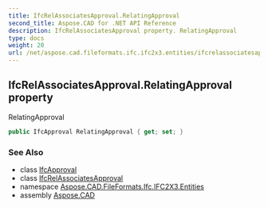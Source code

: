 ```yaml
---
title: IfcRelAssociatesApproval.RelatingApproval
second_title: Aspose.CAD for .NET API Reference
description: IfcRelAssociatesApproval property. RelatingApproval
type: docs
weight: 20
url: /net/aspose.cad.fileformats.ifc.ifc2x3.entities/ifcrelassociatesapproval/relatingapproval/
---
```

## IfcRelAssociatesApproval.RelatingApproval property

RelatingApproval

```csharp
public IfcApproval RelatingApproval { get; set; }
```

### See Also

* class [IfcApproval](../../ifcapproval/)
* class [IfcRelAssociatesApproval](../)
* namespace [Aspose.CAD.FileFormats.Ifc.IFC2X3.Entities](../../ifcrelassociatesapproval/)
* assembly [Aspose.CAD](../../../)


